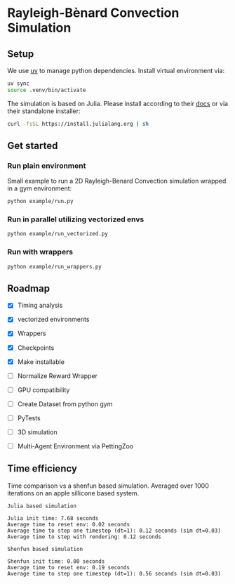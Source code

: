 # Rayleigh-Bènard Convection Simulation

## Setup
We use [uv](https://docs.astral.sh/uv/) to manage python dependencies. Install virtual environment via:
```bash
uv sync
source .venv/bin/activate
```

The simulation is based on Julia. Please install according to their [docs](https://julialang.org/install/) or via their standalone installer:
```bash
curl -fsSL https://install.julialang.org | sh
```

## Get started
### Run plain environment
Small example to run a 2D Rayleigh-Benard Convection simulation wrapped in a gym environment:
```bash
python example/run.py
```
### Run in parallel utilizing vectorized envs
```bash
python example/run_vectorized.py
```
### Run with wrappers
```bash
python example/run_wrappers.py
```


## Roadmap
- [x] Timing analysis
- [x] vectorized environments
- [x] Wrappers
- [x] Checkpoints
- [x] Make installable

- [ ] Normalize Reward Wrapper
- [ ] GPU compatibility
- [ ] Create Dataset from python gym
- [ ] PyTests
- [ ] 3D simulation
- [ ] Multi-Agent Environment via PettingZoo

## Time efficiency
Time comparison vs a shenfun based simulation. Averaged over 1000 iterations on an apple sillicone based system.
```text
Julia based simulation

Julia init time: 7.68 seconds
Average time to reset env: 0.02 seconds
Average time to step one timestep (dt=1): 0.12 seconds (sim dt=0.03)
Average time to step with rendering: 0.12 seconds
```

```text
Shenfun based simulation

Shenfun init time: 0.00 seconds
Average time to reset env: 0.19 seconds
Average time to step one timestep (dt=1): 0.56 seconds (sim dt=0.03)
```